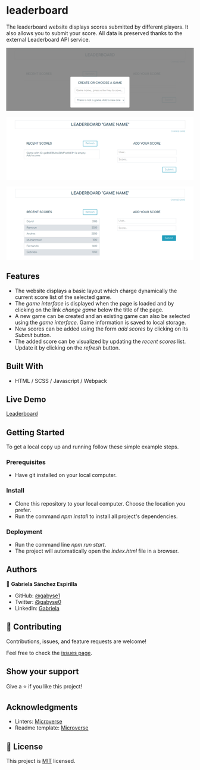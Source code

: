 # leaderboard
The leaderboard website displays scores submitted by different players. It also allows you to submit your score. All data is preserved thanks to the external Leaderboard API service.

![screenshot create or choose a game](./images/screenshot-newgame.png)

![screenshot empty score list](./images/screenshot-emptyscores.png)

![screenshot full score list](./images/screenshot-fullscores.png)


## Features

- The website displays a basic layout which charge dynamically the current score list of the selected game.
- The *game interface* is displayed when the page is loaded and by clicking on the link *change game* below the title of the page.
- A new game can be created and an existing game can also be selected using the *game interface*. Game information is saved to local storage.
- New scores can be added using the form *add scores* by clicking on its *Submit* button.
- The added score can be visualized by updating the *recent scores* list. Update it by clicking on the *refresh* button.


## Built With

- HTML / SCSS / Javascript / Webpack

## Live Demo

[Leaderboard](https://gabyse1.github.io/leaderboard/dist/)


## Getting Started


To get a local copy up and running follow these simple example steps.

### Prerequisites

- Have git installed on your local computer.

### Install

- Clone this repository to your local computer. Choose the location you prefer.
- Run the command *npm install* to install all project's dependencies.

### Deployment

- Run the command line *npm run start*.
- The project will automatically open the *index.html* file in a browser.


## Authors

👤 **Gabriela Sánchez Espirilla**

- GitHub: [@gabyse1](https://github.com/gabyse1)
- Twitter: [@gabyse0](https://twitter.com/gabyse0)
- LinkedIn: [Gabriela](https://www.linkedin.com/in/gabriela-s%C3%A1nchez-espirilla-83011b225/)


## 🤝 Contributing

Contributions, issues, and feature requests are welcome!

Feel free to check the [issues page](../../issues/).

## Show your support

Give a ⭐️ if you like this project!

## Acknowledgments

- Linters: [Microverse](https://github.com/microverseinc/linters-config)
- Readme template: [Microverse](https://github.com/microverseinc/readme-template)

## 📝 License

This project is [MIT](./MIT.md) licensed.